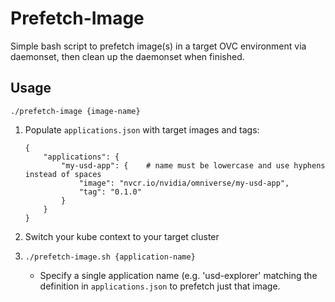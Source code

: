# Prefetch-Image

Simple bash script to prefetch image(s) in a target OVC environment via daemonset, then clean up the daemonset when finished.

## Usage

```
./prefetch-image {image-name}
```

1. Populate `applications.json` with target images and tags:

    ```
    {
        "applications": {
            "my-usd-app": {    # name must be lowercase and use hyphens instead of spaces
                "image": "nvcr.io/nvidia/omniverse/my-usd-app",
                "tag": "0.1.0"
            }
        }
    }
    ```

1. Switch your kube context to your target cluster
1. `./prefetch-image.sh {application-name}`
    - Specify a single application name (e.g. 'usd-explorer' matching the definition in `applications.json` to prefetch just that image.

